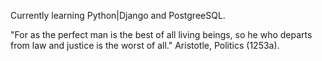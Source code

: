 Currently learning Python|Django and PostgreeSQL.

"For as the perfect man is the best of all living beings, so he who departs from law and justice is the worst of all." Aristotle, Politics (1253a).

